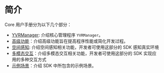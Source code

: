 # 简介

Core 用户手册分为以下几个部分：

-   [YVRManager](./CoreDevelopmentBlocks/YVRManager.md): 介绍核心管理程序 `YVRManager`。
-   [高级功能](./AdvancedFeatures.md)：介绍高级功能旨在提高程序性能或简化开发过程。
-   [空间感知](SpatialSensing.md): 介绍空间感知相关功能，开发者可使用这部分的 SDK 感知真实环境
-   [多模态交互](MultiModalInteraction.md)：介绍多模态交互相关功能，开发者可使用这部分的 SDK 实现应用的多种交互方式
-   [示例场景](./DemoScenes.md)：介绍 SDK 中所包含的示例场景。
